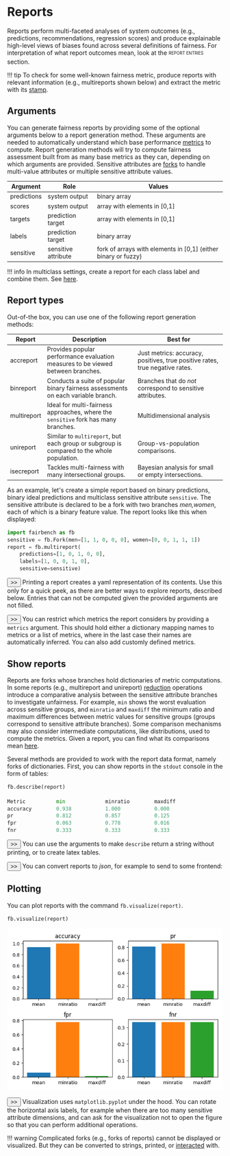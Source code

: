 # Reports

Reports perform multi-faceted analyses of system outcomes
(e.g., predictions, recommendations, regression scores)
and produce explainable high-level views of biases found
across several definitions of fairness. For interpretation
of what report outcomes mean, 
look at the <sub><sup>REPORT ENTRIES</sup></sub> section.


!!! tip
    To check for some well-known fairness metric, 
    produce reports with
    relevant information (e.g., multireports shown below)
    and extract the metric with its [stamp](../advanced/modelcards.md#stamps).

## Arguments

You can generate fairness reports by providing some
of the optional arguments below to a report
generation method. These arguments are needed to automatically
understand which base
performance [metrics](../record/metrics.md) to compute.
Report generation methods will try to compute fairness
assessment built from as many base metrics as they can,
depending on which arguments are provided.
Sensitive attributes are [forks](forks.md)
to handle multi-value attributes or multiple
sensitive attribute values.

| Argument    | Role                | Values                                                         |
|-------------|---------------------|----------------------------------------------------------------|
| predictions | system output       | binary array                                                   |
| scores      | system output       | array with elements in [0,1]                                   |
| targets     | prediction target   | array with elements in [0,1]                                   |      
| labels      | prediction target   | binary array                                                   | 
| sensitive   | sensitive attribute | fork of arrays with elements in [0,1] (either binary or fuzzy) |

!!! info
    In multiclass settings, create a report for
    each class label and combine them. See [here](interactive.md).

## Report types

Out-of-the box, you can use one of the following
report generation methods:

| Report      | Description                                                                                   | Best for                                                                     |
|-------------|-----------------------------------------------------------------------------------------------|------------------------------------------------------------------------------|
| accreport   | Provides popular performance evaluation measures to be viewed between branches.               | Just metrics: accuracy, positives, true positive rates, true negative rates. |
| binreport   | Conducts a suite of popular binary fairness assessments on each variable branch.               | Branches that do *not* correspond to sensitive attributes.                   |
| multireport | Ideal for multi-fairness approaches, where the `sensitive` fork has many branches.             | Multidimensional analysis                                                    |
| unireport   | Similar to `multireport`, but each group or subgroup is compared to the whole population.      | Group-vs-population comparisons.                                             |
| isecreport  | Tackles multi-fairness with many intersectional groups.                                        | Bayesian analysis for small or empty intersections.                          |

As an example, let's create a simple report
based on binary predictions, binary
ideal predictions and multiclass
sensitive attribute `sensitive`. The
sensitive attribute is
declared to be a fork with two branches
*men,women*, each of which is a binary
feature value. The report looks like this
when displayed:

```python
import fairbench as fb
sensitive = fb.Fork(men=[1, 1, 0, 0, 0], women=[0, 0, 1, 1, 1])
report = fb.multireport(
    predictions=[1, 0, 1, 0, 0], 
    labels=[1, 0, 0, 1, 0], 
    sensitive=sensitive)
```


<button onclick="toggleCode('print')" class="toggle-button">>></button>
Printing a report creates a yaml representation
of its contents. Use this only for a quick
peek, as there are better ways to explore reports,
described below. Entries that can not be computed
given the provided arguments are not filled.

<div id="print" class="code-block" style="display:none;">

```python
print(report)
```

```
min: 
   accuracy: 0.333
   pr: 0.333
   tpr: 0.000
   tnr: 0.500
wmean: 
   accuracy: 0.600
   pr: 0.400
   tpr: 0.400
   tnr: 0.700
gini: 
   accuracy: 0.250
   pr: 0.100
   tpr: 0.500
   tnr: 0.167
minratio: 
   accuracy: 0.333
   pr: 0.667
   tpr: 0.000
   tnr: 0.500
maxdiff: 
   accuracy: 0.667
   pr: 0.167
   tpr: 1.000
   tnr: 0.500
maxbarea: 
   accuracy: ---
   pr: ---
   tpr: ---
   tnr: ---
maxrarea: 
   accuracy: ---
   pr: ---
   tpr: ---
   tnr: ---
maxbdcg: 
   accuracy: ---
   pr: ---
   tpr: ---
   tnr: ---
```

</div>


<button onclick="toggleCode('metricsarg')" class="toggle-button">>></button>
You can restrict which metrics
the report considers by providing a `metrics`
argument. This should hold either 
a dictionary mapping names to metrics
or a list of metrics, where
in the last case their names are automatically inferred.
You can also add customly defined metrics.

<div id="metricsarg" class="code-block" style="display:none;">

```python
import fairbench as fb
report = fb.accreport( # just print performance metrics
    predictions=[1, 0, 1, 0, 0], 
    labels=[1, 0, 0, 1, 0], 
    metrics=[fb.accuracy, fb.pr, fb.fpr, fb.fnr])
fb.describe(report)  # pretty print - more on this later
```

</div>

## Show reports

Reports are forks whose branches hold dictionaries of
metric computations. In some reports (e.g., multireport
and unireport) [reduction](../advanced/manipulation.md)
operations introduce a comparative analysis
between the sensitive attribute branches to investigate
unfairness. For example, `min` shows the worst evaluation
across sensitive groups, 
and `minratio` and `maxdiff` the minimum ratio
and maximum differences between metric values for 
sensitive groups (groups correspond to sensitive 
attribute branches). Some comparison mechanisms
may also consider intermediate computations, like
distributions, used to compute the metrics.
Given a report, you can find what its comparisons mean
[here](../record/comparisons.md).

Several methods are provided to
work with the report data format, namely 
forks of dictionaries. First, you can show 
reports in the `stdout` console in the form
of tables:

```python
fb.describe(report)  

Metric          min             minratio        maxdiff        
accuracy        0.938           1.000           0.000          
pr              0.812           0.857           0.125          
fpr             0.063           0.778           0.016          
fnr             0.333           0.333           0.333  
```


<button onclick="toggleCode('latex')" class="toggle-button">>></button>
You can use the arguments to make `describe`
return a string without printing, or to create
latex tables.

<div id="latex" class="code-block" style="display:none;">

```python
import fairbench as fb

test, y, yhat = fb.tabular.adult(predict="probabilities")
s = fb.Fork(fb.categories @ test[9])
report = fb.unireport(scores=yhat, labels=y, sensitive=s)

text = fb.describe(report,
    show=False, # prevents immediate printing
    separator=" & ", # separator between columns
    newline="\\\\\n") # use \\ and then the newline character
print(text)

Metric          & min             & wmean           & gini            & minratio[vsAny] & maxdiff[vsAny]  & maxbarea[vsAny] & maxrarea[vsAny] & maxbdcg[vsAny] \\
auc             & 0.861           & 0.882           & 0.012           & 0.972           & 0.025           & 0.025           & 0.038           & 0.028          \\
avgscore        & 0.110           & 0.239           & 0.197           & 0.461           & 0.129           & 0.454           & 0.548           & 0.499          \\
tophr           & 0.667           & 0.722           & 0.095           & 1.000           & 0.333           & nan             & nan             & nan            \\
toprec          & 0.001           & 0.001           & 0.489           & 1.181           & 0.005           & nan             & nan             & nan            \\
avghr           & 0.389           & 0.491           & 0.229           & 1.000           & 0.611           & 0.611           & 0.611           & 0.696          \\
avgrepr         & 0.000           & 1.000           & 0.400           & 0.000           & 1.000           & 1.000           & 1.000           & 1.000          \\
```


</div>


<button onclick="toggleCode('json')" class="toggle-button">>></button>
You can convert reports to *json*, for example 
to send to some frontend:

<div id="json" class="code-block" style="display:none;">

```python
print(fb.tojson(report))

{"header": ["Metric", "mean", "minratio", "maxdiff"], "accuracy": [0.9375, 1.0, 0.0], "pr": [0.8125, 0.8571428571428571, 0.125], "fpr": [0.06349206349206349, 0.7777777777777778, 0.015873015873015872], "fnr": [0.3333333333333333, 0.3333333333333333, 0.33333333333333337]}
```

</div>

## Plotting

You can plot reports with the command `fb.visualize(report)`.


```python
fb.visualize(report)
```
<img src="../reports.png" alt="report example">


<button onclick="toggleCode('matplotlib')" class="toggle-button">>></button>
Visualization uses `matplotlib.pyplot` under the hood. You can
rotate the horizontal axis labels, for example
when there are too many sensitive attribute dimensions,
and can ask for the visualization not to open the figure
so that you can perform additional operations.

<div id="matplotlib" class="code-block" style="display:none;">

```python
import matplotlib.pyplot as plt
import fairbench as fb
report = ...  # generate the report
fb.visualize(report, 
             xrotation=90, # rotate x labels
             hold=True)
plt.title("Report")
plt.show() # only show now
```

</div>

!!! warning 
    Complicated forks (e.g., forks of reports)
    cannot be displayed or visualized.
    But they can be converted to strings, printed, 
    or [interacted](interactive.md) with.




<script>
function toggleCode(id) {
    var codeBlock = document.getElementById(id);
    if (codeBlock.style.display === "none") {
        codeBlock.style.display = "block";
    } else {
        codeBlock.style.display = "none";
    }
}
</script>